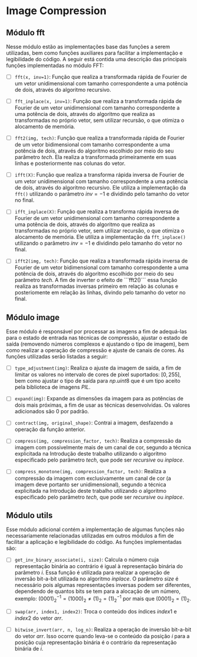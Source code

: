 # Image Compression

## Módulo fft


Nesse módulo estão as implementações base das funções a serem utilizadas, bem como funções auxiliares para facilitar a implementação e legibilidade do código. A seguir está contida uma descrição das principais funções implementadas no módulo FFT:


- [ ]  ```fft(x, inv=1)```: Função que realiza a transformada rápida de Fourier de um vetor unidimensional com tamanho correspondente a uma potência de dois, através do algoritmo recursivo.

- [ ] ```fft_inplace(x, inv=1)```: Função que realiza a transformada rápida de Fourier de um vetor unidimensional com tamanho correspondente a uma potência de dois, através do algoritmo que realiza as transformadas no próprio vetor, sem utilizar recursão, o que otimiza o alocamento de memória.

- [ ] ```fft2(img, tech)```: Função que realiza a transformada rápida de Fourier de um vetor bidimensional com tamanho correspondente a uma potência de dois, através do algoritmo escolhido por meio do seu parâmetro *tech*. Ela realiza a transformada primeiramente em suas linhas e posteriormente nas colunas do vetor.

- [ ] ```ifft(X)```: Função que realiza a transforma rápida inversa de Fourier de um vetor unidimensional com tamanho correspondente a uma potência de dois, através do algoritmo recursivo. Ele utiliza a implementação da ```fft()``` utilizando o parâmetro $inv = -1$ e dividindo pelo tamanho do vetor no final.

- [ ] ```ifft_inplace(X)```: Função que realiza a transforma rápida inversa de Fourier de um vetor unidimensional com tamanho correspondente a uma potência de dois, através do algoritmo que realiza as transformadas no próprio vetor, sem utilizar recursão, o que otimiza o alocamento de memória. Ele utiliza a implementação da ```fft_inplace()``` utilizando o parâmetro $inv = -1$ e dividindo pelo tamanho do vetor no final.

- [ ] ```ifft2(img, tech)```: Função que realiza a transformada rápida inversa de Fourier de um vetor bidimensional com tamanho correspondente a uma potência de dois, através do algoritmo escolhido por meio do seu parâmetro *tech*. A fim de inverter o efeito de ```fft2()´´´ essa função realiza as transformadas inversas primeiro em relação às colunas e posteriomente em relação às linhas, divindo pelo tamanho do vetor no final.



## Módulo image

Esse módulo é responsável por processar as imagens a fim de adequá-las para o estado de entrada nas técnicas de compressão, ajustar o estado de saída (removendo números complexos e ajustando o tipo de imagem), bem como realizar a operação de compressão e ajuste de canais de cores. As funções utilizadas serão listadas a seguir:

- [ ] ```type_adjustment(img)```: Realiza o ajuste da imagem de saída, a fim de limitar os valores no intervalo de cores de pixel suportados: $[0, 255]$, bem como ajustar o tipo de saída para $np.uint8$ que é um tipo aceito pela biblioteca de imagens $PIL$.

- [ ] ```expand(img)```: Expande as dimensões da imagem para as potências de dois mais próximas, a fim de usar as técnicas desenvolvidas. Os valores adicionados são 0 por padrão.

- [ ] ```contract(img, original_shape)```: Contrai a imagem, desfazendo a operação da função anterior.

- [ ] ```compress(img, compression_factor, tech)```: Realiza a compressão da imagem com possivelmente mais de um canal de cor, segundo a técnica explicitada na Introdução deste trabalho utilizando o algoritmo especificado pelo parâmetro $tech$, que pode ser $recursive$ ou $inplace$.

- [ ] ```compress_monotone(img, compression_factor, tech)```: Realiza a compressão da imagem com exclusivamente um canal de cor (a imagem deve portanto ser unidimensional), segundo a técnica explicitada na Introdução deste trabalho utilizando o algoritmo especificado pelo parâmetro $tech$, que pode ser $recursive$ ou $inplace$.


## Módulo utils

Esse módulo adicional contém a implementação de algumas funções não necessariamente relacionadas utilizadas em outros módulos a fim de facilitar a aplicação e legibilidade do código. As funções implementadas são:

- [ ] ```get_inv_binary_associate(i, size)```: Calcula o número cuja representação binária ao contrário é igual à representação binária do parâmetro $i$. Essa função é utilizada para realizar a operação de inversão bit-a-bit utilizada no algoritmo $inplace$. O parâmetro $size$ é necessário pois algumas representações inversas podem ser diferentes, dependendo de quantos bits se tem para a alocação de um número, exemplo: $(0001)_2^{-1} = (1000)_2 \neq (1)_2 = (1)_2^{-1}$ por mais que $(0001)_2 = (1)_2$.

- [ ] ```swap(arr, index1, index2)```: Troca o conteúdo dos índices $index1$ e $index2$ do vetor $arr$.

- [ ] ```bitwise_invert(arr, n, log_n)```: Realiza a operação de inversão bit-a-bit do vetor $arr$. Isso ocorre quando leva-se o conteúdo da posição $i$ para a posição cuja representação binária é o contrário da representação binária de $i$.
